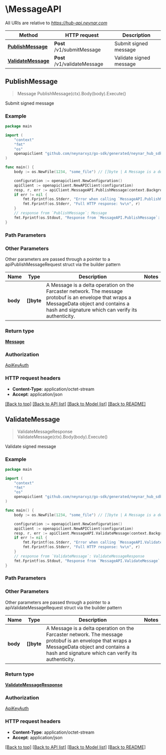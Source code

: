 # \MessageAPI

All URIs are relative to *https://hub-api.neynar.com*

Method | HTTP request | Description
------------- | ------------- | -------------
[**PublishMessage**](MessageAPI.md#PublishMessage) | **Post** /v1/submitMessage | Submit signed message
[**ValidateMessage**](MessageAPI.md#ValidateMessage) | **Post** /v1/validateMessage | Validate signed message



## PublishMessage

> Message PublishMessage(ctx).Body(body).Execute()

Submit signed message



### Example

```go
package main

import (
	"context"
	"fmt"
	"os"
	openapiclient "github.com/neynarxyz/go-sdk/generated/neynar_hub_sdk"
)

func main() {
	body := os.NewFile(1234, "some_file") // []byte | A Message is a delta operation on the Farcaster network. The message protobuf is an envelope that wraps a MessageData object and contains a hash and signature which can verify its authenticity. 

	configuration := openapiclient.NewConfiguration()
	apiClient := openapiclient.NewAPIClient(configuration)
	resp, r, err := apiClient.MessageAPI.PublishMessage(context.Background()).Body(body).Execute()
	if err != nil {
		fmt.Fprintf(os.Stderr, "Error when calling `MessageAPI.PublishMessage``: %v\n", err)
		fmt.Fprintf(os.Stderr, "Full HTTP response: %v\n", r)
	}
	// response from `PublishMessage`: Message
	fmt.Fprintf(os.Stdout, "Response from `MessageAPI.PublishMessage`: %v\n", resp)
}
```

### Path Parameters



### Other Parameters

Other parameters are passed through a pointer to a apiPublishMessageRequest struct via the builder pattern


Name | Type | Description  | Notes
------------- | ------------- | ------------- | -------------
 **body** | **[]byte** | A Message is a delta operation on the Farcaster network. The message protobuf is an envelope that wraps a MessageData object and contains a hash and signature which can verify its authenticity.  | 

### Return type

[**Message**](Message.md)

### Authorization

[ApiKeyAuth](../README.md#ApiKeyAuth)

### HTTP request headers

- **Content-Type**: application/octet-stream
- **Accept**: application/json

[[Back to top]](#) [[Back to API list]](../README.md#documentation-for-api-endpoints)
[[Back to Model list]](../README.md#documentation-for-models)
[[Back to README]](../README.md)


## ValidateMessage

> ValidateMessageResponse ValidateMessage(ctx).Body(body).Execute()

Validate signed message



### Example

```go
package main

import (
	"context"
	"fmt"
	"os"
	openapiclient "github.com/neynarxyz/go-sdk/generated/neynar_hub_sdk"
)

func main() {
	body := os.NewFile(1234, "some_file") // []byte | A Message is a delta operation on the Farcaster network. The message protobuf is an envelope that wraps a MessageData object and contains a hash and signature which can verify its authenticity. 

	configuration := openapiclient.NewConfiguration()
	apiClient := openapiclient.NewAPIClient(configuration)
	resp, r, err := apiClient.MessageAPI.ValidateMessage(context.Background()).Body(body).Execute()
	if err != nil {
		fmt.Fprintf(os.Stderr, "Error when calling `MessageAPI.ValidateMessage``: %v\n", err)
		fmt.Fprintf(os.Stderr, "Full HTTP response: %v\n", r)
	}
	// response from `ValidateMessage`: ValidateMessageResponse
	fmt.Fprintf(os.Stdout, "Response from `MessageAPI.ValidateMessage`: %v\n", resp)
}
```

### Path Parameters



### Other Parameters

Other parameters are passed through a pointer to a apiValidateMessageRequest struct via the builder pattern


Name | Type | Description  | Notes
------------- | ------------- | ------------- | -------------
 **body** | **[]byte** | A Message is a delta operation on the Farcaster network. The message protobuf is an envelope that wraps a MessageData object and contains a hash and signature which can verify its authenticity.  | 

### Return type

[**ValidateMessageResponse**](ValidateMessageResponse.md)

### Authorization

[ApiKeyAuth](../README.md#ApiKeyAuth)

### HTTP request headers

- **Content-Type**: application/octet-stream
- **Accept**: application/json

[[Back to top]](#) [[Back to API list]](../README.md#documentation-for-api-endpoints)
[[Back to Model list]](../README.md#documentation-for-models)
[[Back to README]](../README.md)

